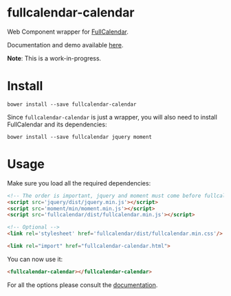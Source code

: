 # fullcalendar-calendar

Web Component wrapper for [FullCalendar](http://fullcalendar.io/).

Documentation and demo available [here](http://sorin-davidoi.github.io/fullcalendar-calendar/components/fullcalendar-calendar/).

**Note**: This is a work-in-progress.

# Install

```
bower install --save fullcalendar-calendar
```

Since `fullcalendar-calendar` is just a wrapper, you will also need to install FullCalendar and its dependencies:

```
bower install --save fullcalendar jquery moment
```

# Usage

Make sure you load all the required dependencies:

```html
<!-- The order is important, jquery and moment must come before fullcalendar -->
<script src='jquery/dist/jquery.min.js'></script>
<script src='moment/min/moment.min.js'></script>
<script src='fullcalendar/dist/fullcalendar.min.js'></script>

<!-- Optional -->
<link rel='stylesheet' href='fullcalendar/dist/fullcalendar.min.css'/>

<link rel="import" href="fullcalendar-calendar.html">
```

You can now use it:

```html
<fullcalendar-calendar></fullcalendar-calendar>
```

For all the options please consult the [documentation](http://sorin-davidoi.github.io/fullcalendar-calendar/components/fullcalendar-calendar/).
